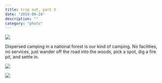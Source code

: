 ```yaml
---
title: trip out, part 3
date: "2019-09-24"
description: ""
category: "photo"
---
```


![ ](https://media.scottosmith.net/img/blog/2019/2019-09-24/tripout-1.jpg)

Dispersed camping in a national forest is our kind of camping. No facilities, no services, just wander off the road into the woods, pick a spot, dig a fire pit, and settle in.

![ ](https://media.scottosmith.net/img/blog/2019/2019-09-24/tripout-2.jpg)

![ ](https://media.scottosmith.net/img/blog/2019/2019-09-24/tripout-3.jpg)
